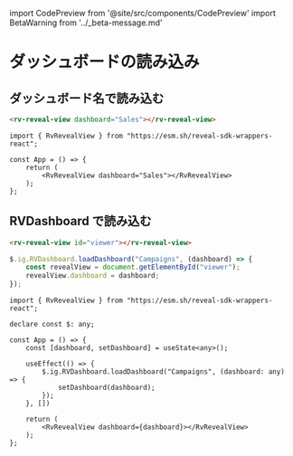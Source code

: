 import CodePreview from '@site/src/components/CodePreview'
import BetaWarning from '../_beta-message.md'

<style type="text/css">{`.container {max-width: unset}`}</style>

# ダッシュボードの読み込み

<BetaWarning />

## ダッシュボード名で読み込む

<CodePreview previewHeight="800" sourceOpen="true">

```html
<rv-reveal-view dashboard="Sales"></rv-reveal-view>
```

```tsx
import { RvRevealView } from "https://esm.sh/reveal-sdk-wrappers-react";

const App = () => {
    return (
        <RvRevealView dashboard="Sales"></RvRevealView>
    );
};
```

</CodePreview>

## RVDashboard で読み込む

<CodePreview previewHeight="800" sourceOpen="true">

```html
<rv-reveal-view id="viewer"></rv-reveal-view>
```

```js
$.ig.RVDashboard.loadDashboard("Campaigns", (dashboard) => {
    const revealView = document.getElementById("viewer");
    revealView.dashboard = dashboard;
});
```

```tsx
import { RvRevealView } from "https://esm.sh/reveal-sdk-wrappers-react";

declare const $: any;

const App = () => {
    const [dashboard, setDashboard] = useState<any>();

    useEffect(() => {
        $.ig.RVDashboard.loadDashboard("Campaigns", (dashboard: any) => {
            setDashboard(dashboard);
        });
    }, [])
    
    return (
        <RvRevealView dashboard={dashboard}></RvRevealView>
    );
};
```

</CodePreview>